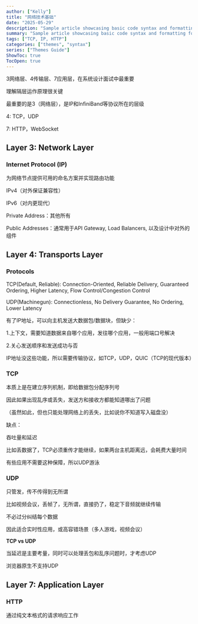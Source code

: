 ```yaml
---
author: ["Kelly"]
title: "网络技术基础"
date: "2025-05-29"
description: "Sample article showcasing basic code syntax and formatting for HTML elements."
summary: "Sample article showcasing basic code syntax and formatting for HTML elements."
tags: ["TCP, IP, HTTP"]
categories: ["themes", "syntax"]
series: ["Themes Guide"]
ShowToc: true
TocOpen: true
---
```


3网络层、4传输层、7应用层，在系统设计面试中最重要

理解隔层运作原理很关键

最重要的是3（网络层），是IP和InfiniBand等协议所在的层级

4: TCP，UDP

7: HTTP，WebSocket

## Layer 3: Network Layer

### **Internet Protocol (IP)**

为网络节点提供可用的命名方案并实现路由功能

IPv4（对外保证兼容性）

IPv6（对内更现代）

Private Address：其他所有

Public Addresses：通常用于API Gateway, Load Balancers, 以及设计中对外的组件

## Layer 4: Transports Layer

### Protocols

TCP(Default, Reliable): Connection-Oriented, Reliable Delivery, Guaranteed Ordering, Higher Latency, Flow Control/Congestion Control

UDP(Machinegun): Connectionless, No Delivery Guarantee, No Ordering, Lower Latency

有了IP地址，可以向主机发送大数据包/数据块，但缺少：

1.上下文，需要知道数据来自哪个应用，发往哪个应用，一般用端口号解决

2.关心发送顺序和发送成功与否

IP地址没这些功能，所以需要传输协议，如TCP，UDP，QUIC（TCP的现代版本）

### TCP

本质上是在建立序列机制，即给数据包分配序列号

因此如果出现乱序或丢失，发送方和接收方都能知道哪出了问题

（虽然如此，但也只能处理网络上的丢失，比如说你不知道写入磁盘没）

缺点：

吞吐量和延迟

比如丢数据了，TCP必须重传才能继续，如果两台主机距离远，会耗费大量时间

有些应用不需要这种保障，所以UDP游泳

### UDP

只管发，传不传得到无所谓

比如视频会议，丢帧了，无所谓，直接扔了，稳定下音频就继续传输

不必过分纠结每个数据

因此适合实时性应用，或高容错场景（多人游戏，视频会议）

**TCP vs UDP**

当延迟是主要考量，同时可以处理丢包和乱序问题时，才考虑UDP

浏览器原生不支持UDP

## Layer 7: Application Layer

### HTTP

通过纯文本格式的请求响应工作

